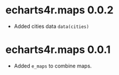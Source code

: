 # echarts4r.maps 0.0.2

- Added cities data `data(cities)`

# echarts4r.maps 0.0.1

* Added `e_maps` to combine maps.

